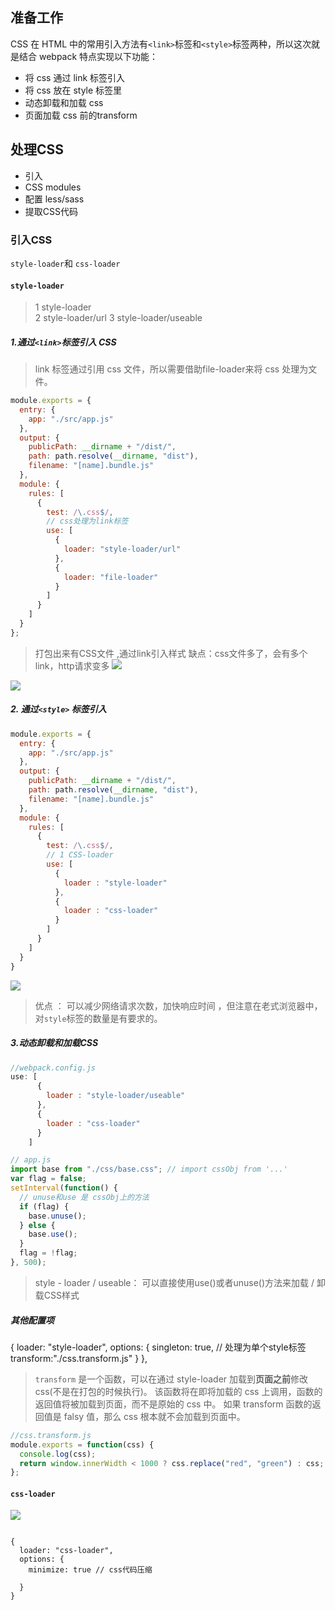 ## 准备工作
CSS 在 HTML 中的常用引入方法有`<link>`标签和`<style>`标签两种，所以这次就是结合 webpack 特点实现以下功能：

- 将 css 通过 link 标签引入
- 将 css 放在 style 标签里
- 动态卸载和加载 css
- 页面加载 css 前的transform

## 处理CSS
- 引入
- CSS modules
- 配置 less/sass
- 提取CSS代码

### 引入CSS
`style-loader`和 `css-loader`
#### `style-loader`
>   1 style-loader  
    2 style-loader/url
    3 style-loader/useable

##### 1.通过`<link>`标签引入 CSS
>link 标签通过引用 css 文件，所以需要借助file-loader来将 css 处理为文件。 
```javascript
module.exports = {
  entry: {
    app: "./src/app.js"
  },
  output: {
    publicPath: __dirname + "/dist/",
    path: path.resolve(__dirname, "dist"),
    filename: "[name].bundle.js"
  },
  module: {
    rules: [
      {
        test: /\.css$/,     
        // css处理为link标签
        use: [
          {
            loader: "style-loader/url"
          },
          {
            loader: "file-loader"
          }
        ] 
      }
    ]
  }
};
```
>打包出来有CSS文件 ,通过link引入样式 
 缺点：css文件多了，会有多个link，http请求变多
![](https://upload-images.jianshu.io/upload_images/9249356-ddd654c916a70282.png?imageMogr2/auto-orient/strip%7CimageView2/2/w/1240)

![](https://upload-images.jianshu.io/upload_images/9249356-f3f2d245d488d481.png?imageMogr2/auto-orient/strip%7CimageView2/2/w/1240)


##### 2. 通过`<style>` 标签引入
```javascript
module.exports = {
  entry: {
    app: "./src/app.js"
  },
  output: {
    publicPath: __dirname + "/dist/",
    path: path.resolve(__dirname, "dist"),
    filename: "[name].bundle.js"
  },
  module: {
    rules: [
      {
        test: /\.css$/,
        // 1 CSS-loader
        use: [
          {
            loader : "style-loader"
          },
          {
            loader : "css-loader"
          }
        ]
      }
    ]
  }  
}
```
![](https://upload-images.jianshu.io/upload_images/9249356-f58f77f9be165361.png?imageMogr2/auto-orient/strip%7CimageView2/2/w/1240)

> 优点 ： 可以减少网络请求次数，加快响应时间 ，但注意在老式浏览器中，对`style`标签的数量是有要求的。

##### 3.动态卸载和加载CSS 
```javascript
//webpack.config.js
use: [
      {
        loader : "style-loader/useable"
      },
      {
        loader : "css-loader"
      }
    ]

// app.js
import base from "./css/base.css"; // import cssObj from '...'
var flag = false;
setInterval(function() {
  // unuse和use 是 cssObj上的方法
  if (flag) {
    base.unuse();
  } else {
    base.use();
  }
  flag = !flag;
}, 500);
```
>style - loader / useable：
 可以直接使用use()或者unuse()方法来加载 / 卸载CSS样式

##### 其他配置项
{
  loader: "style-loader",
  options: {
    singleton: true, // 处理为单个style标签
    transform:"./css.transform.js"
  }
},

>`transform` 是一个函数，可以在通过 style-loader 加载到**页面之前**修改 css(不是在打包的时候执行)。 该函数将在即将加载的 css 上调用，函数的返回值将被加载到页面，而不是原始的 css 中。 如果 transform 函数的返回值是 falsy 值，那么 css 根本就不会加载到页面中。
```javascript
//css.transform.js
module.exports = function(css) {
  console.log(css);
  return window.innerWidth < 1000 ? css.replace("red", "green") : css;
};

```


#### `css-loader`

![](https://upload-images.jianshu.io/upload_images/9249356-ff51cc74ce2368ec.png?imageMogr2/auto-orient/strip%7CimageView2/2/w/1240)

```

{
  loader: "css-loader",
  options: {
    minimize: true // css代码压缩

  }
}
```